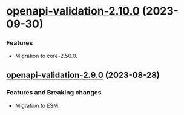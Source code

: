 <a name="openapi-validation-2.10.0"></a>
# [openapi-validation-2.10.0](https://github.com/ditsmod/ditsmod/releases/tag/openapi-validation-2.10.0) (2023-09-30)

### Features

- Migration to core-2.50.0.

<a name="openapi-validation-2.9.0"></a>
## [openapi-validation-2.9.0](https://github.com/ditsmod/ditsmod/releases/tag/openapi-validation-2.9.0) (2023-08-28)

### Features and Breaking changes

- Migration to ESM.
